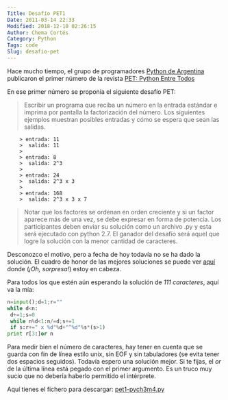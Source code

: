 ```yaml
---
Title: Desafío PET1
Date: 2011-03-14 22:33
Modified: 2018-12-10 02:26:15
Author: Chema Cortés
Category: Python
Tags: code
Slug: desafio-pet
---
```


Hace mucho tiempo, el grupo de programadores [Python de
Argentina](http://python.org.ar) publicaron el primer número de la
revista [PET: Python Entre Todos](http://revista.python.org.ar)

En ese primer número se proponía el siguiente desafío PET:

> Escribir un programa que reciba un número en la entrada estándar e
> imprima por pantalla la factorización del número. Los siguientes
> ejemplos muestran posibles entradas y cómo se espera que sean las
> salidas.
>
```
	> entrada: 11
	>  salida: 11
	>
	> entrada: 8
	>  salida: 2^3
	>
	> entrada: 24
	>  salida: 2^3 x 3
	>
	> entrada: 168
	>  salida: 2^3 x 3 x 7
```
>  Notar que los factores se ordenan en orden creciente y si un factor
> aparece más de una vez, se debe expresar en forma de potencia. Los
> participantes deben enviar su solución como un archivo .py y esta será
> ejecutado con python 2.7. El ganador del desafío será aquel que logre
> la solución con la menor cantidad de caracteres.

Desconozco el motivo, pero a fecha de hoy todavía no se ha dado la
solución. El cuadro de honor de las mejores soluciones se puede ver
[aquí](http://python.org.ar/pyar/Proyectos/RevistaPythonComunidad/PET1/Desafio "Ranking")
donde (*¡Oh, sorpresa!*) estoy en cabeza.

Para todos los que estén aún esperando la solución de *111 caracteres*,
aquí va la mía:

~~~python
n=input();d=1;r=""
while d<n:
 d+=1;s=0
 while n%d<1:n/=d;s+=1
 if s:r+=" x %d"%d+"^%d"%s*(s>1)
print r[3:]or n
~~~

Para medir bien el número de caracteres, hay tener en cuenta que se
guarda con fin de línea estilo unix, sin EOF y sin tabuladores (se evita
tener dos espacios seguidos). Todavía espero una solución mejor. Si te
fijas, el *or* de la última línea está pegado con el primer argumento.
Es un truco muy sucio que no debería haberlo permitido el intérprete.

Aquí tienes el fichero para descargar:
[pet1-pych3m4.py]({static}/extra/pet1-pych3m4.py)

